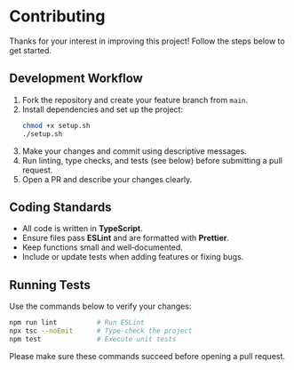 # Contributing

Thanks for your interest in improving this project! Follow the steps below to get started.

## Development Workflow

1. Fork the repository and create your feature branch from `main`.
2. Install dependencies and set up the project:
   ```bash
   chmod +x setup.sh
   ./setup.sh
   ```
3. Make your changes and commit using descriptive messages.
4. Run linting, type checks, and tests (see below) before submitting a pull request.
5. Open a PR and describe your changes clearly.

## Coding Standards

- All code is written in **TypeScript**.
- Ensure files pass **ESLint** and are formatted with **Prettier**.
- Keep functions small and well‑documented.
- Include or update tests when adding features or fixing bugs.

## Running Tests

Use the commands below to verify your changes:

```bash
npm run lint          # Run ESLint
npx tsc --noEmit      # Type-check the project
npm test              # Execute unit tests
```

Please make sure these commands succeed before opening a pull request.

